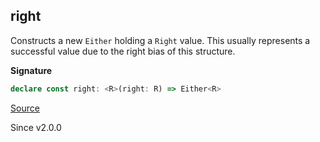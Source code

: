 ## right

Constructs a new `Either` holding a `Right` value. This usually represents a successful value due to the right bias
of this structure.

**Signature**

```ts
declare const right: <R>(right: R) => Either<R>
```

[Source](https://github.com/Effect-TS/effect/tree/main/packages/effect/src/Either.ts#L119)

Since v2.0.0